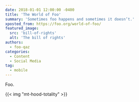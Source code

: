 ```yaml
---
date: 2018-01-01 12:00:00 -0400
title: 'The World of Foo'
summary: 'Sometimes foo happens and sometimes it doesn’t.'
xposted_from: https://foo.org/world-of-foo/
featured_image:
  src: 'bill-of-rights'
  alt: 'The bill of rights'
authors:
  - foo-qaz
categories:
  - Content
  - Social Media
tag:
  - mobile
---
```


Foo.

{{< img "mt-hood-totality" >}}
